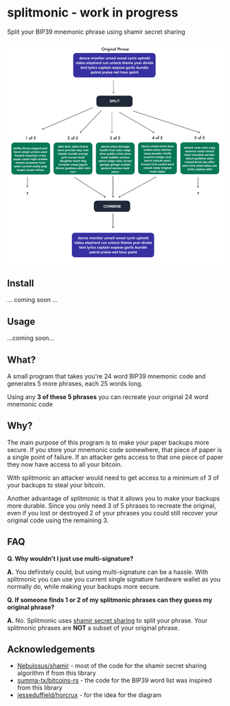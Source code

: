 # splitmonic - work in progress

Split your BIP39 mnemonic phrase using shamir secret sharing

![](splitmonic_explain.jpg)

## Install

... coming soon ...

## Usage

...coming soon...

## What?

A small program that takes you're 24 word BIP39 mnemonic code and generates 5 more phrases, each
25 words long.

Using any **3 of these 5 phrases** you can recreate your original 24 word mnemonic code

## Why?

The main purpose of this program is to make your paper backups more secure. If you store your
mnemonic code somewhere, that piece of paper is a single point of failure. If an attacker gets
access to that one piece of paper they now have access to all your bitcoin.

With splitmonic an attacker would need to get access to a minimum of 3 of your backups to steal your
bitcoin.

Another advantage of splitmonic is that it allows you to make your backups more durable. Since you only
need 3 of 5 phrases to recreate the original, even if you lost or destroyed 2 of your phrases you could
still recover your original code using the remaining 3.

## FAQ

**Q. Why wouldn't I just use multi-signature?**

**A.** You definitely could, but using multi-signature can be a hassle. With splitmonic you can use
you current single signature hardware wallet as you normally do, while making your backups more
secure.

**Q. If someone finds 1 or 2 of my splitmonic phrases can they guess my original phrase?**

**A.** No. Splitmonic uses [shamir secret sharing](https://en.wikipedia.org/wiki/Shamir%27s_Secret_Sharing)
to split your phrase. Your splitmonic phrases are **NOT** a subset of your original phrase.

## Acknowledgements

- [Nebulosus/shamir](https://github.com/Nebulosus/shamir) - most of the code for the shamir secret sharing algorithm if from this library
- [summa-tx/bitcoins-rs](https://github.com/summa-tx/bitcoins-rs) - the code for the BIP39 word list was inspired from this library
- [jesseduffield/horcrux](https://github.com/jesseduffield/horcrux) - for the idea for the diagram
